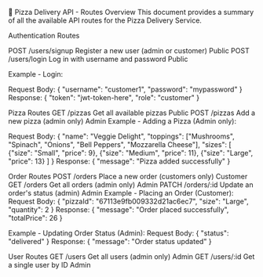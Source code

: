 🍕 Pizza Delivery API - Routes Overview
This document provides a summary of all the available API routes for the Pizza Delivery Service.

Authentication Routes

POST	/users/signup	Register a new user (admin or customer)	Public
POST	/users/login	Log in with username and password	Public

Example - Login:

Request Body:
{
  "username": "customer1",
  "password": "mypassword"
}
Response:
{
  "token": "jwt-token-here",
  "role": "customer"
}


Pizza Routes
GET	/pizzas	Get all available pizzas	Public
POST	/pizzas	Add a new pizza (admin only)	Admin
Example - Adding a Pizza (Admin only):


Request Body:
{
  "name": "Veggie Delight",
  "toppings": ["Mushrooms", "Spinach", "Onions", "Bell Peppers", "Mozzarella Cheese"],
  "sizes": [
    {"size": "Small", "price": 9},
    {"size": "Medium", "price": 11},
    {"size": "Large", "price": 13}
  ]
}
Response:
{
  "message": "Pizza added successfully"
}


Order Routes
POST	/orders	Place a new order (customers only)	Customer
GET	/orders	Get all orders (admin only)	Admin
PATCH	/orders/:id	Update an order's status (admin)	Admin
Example - Placing an Order (Customer):
Request Body:
{
  "pizzaId": "67113e9fb009332d21ac6ec7",
  "size": "Large",
  "quantity": 2
}
Response:
{
  "message": "Order placed successfully",
  "totalPrice": 26
}


Example - Updating Order Status (Admin):
Request Body:
{
  "status": "delivered"
}
Response:
{
  "message": "Order status updated"
}


User Routes
GET	/users	Get all users (admin only)	Admin
GET	/users/:id	Get a single user by ID	Admin
